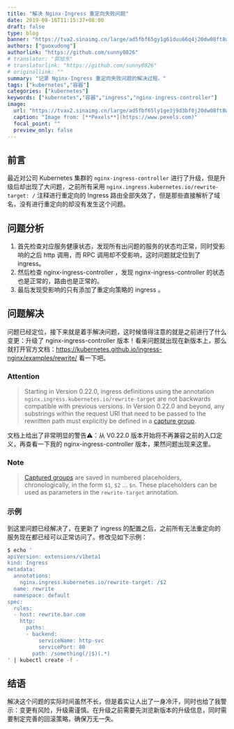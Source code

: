 ```yaml
---
title: "解决 Nginx-Ingress 重定向失败问题"
date: 2019-08-16T11:15:37+08:00
draft: false
type: blog
banner: "https://tva2.sinaimg.cn/large/ad5fbf65gy1g61duu66q4j20dw08ft8w.jpg"
authors: ["guoxudong"]
authorlink: "https://github.com/sunny0826"
# translator: "郭旭东"
# translatorlink: "https://github.com/sunny0826"
# originallink: ""
summary: "记录 Nginx-Ingress 重定向失败问题的解决过程。"
tags: ["kubernetes","容器"]
categories: ["kubernetes"]
keywords: ["kubernetes","容器","ingress","nginx-ingress-controller"]
image:
  url: "https://tvax2.sinaimg.cn/large/ad5fbf65ly1ge3j9d3bf0j20dw08ft8w.jpg"
  caption: "Image from: [**Pexels**](https://www.pexels.com)"
  focal_point: ""
  preview_only: false
---
```


## 前言

最近对公司 Kubernetes 集群的 `nginx-ingress-controller` 进行了升级，但是升级后却出现了大问题，之前所有采用 `nginx.ingress.kubernetes.io/rewrite-target: /` 注释进行重定向的 Ingress 路由全部失效了，但是那些直接解析了域名，没有进行重定向的却没有发生这个问题。

## 问题分析

1. 首先检查对应服务健康状态，发现所有出问题的服务的状态均正常，同时受影响的之后 http 调用，而 RPC 调用却不受影响，这时问题就定位到了 ingress。
2. 然后检查 nginx-ingress-controller ，发现 nginx-ingress-controller 的状态也是正常的，路由也是正常的。
3. 最后发现受影响的只有添加了重定向策略的 ingress 。

## 问题解决

问题已经定位，接下来就是着手解决问题，这时候值得注意的就是之前进行了什么变更：升级了 nginx-ingress-controller 版本！看来问题就出现在新版本上，那么就打开官方文档：https://kubernetes.github.io/ingress-nginx/examples/rewrite/ 看一下吧。

### Attention

>Starting in Version 0.22.0, ingress definitions using the annotation `nginx.ingress.kubernetes.io/rewrite-target` are not backwards compatible with previous versions. In Version 0.22.0 and beyond, any substrings within the request URI that need to be passed to the rewritten path must explicitly be defined in a [capture group](https://www.regular-expressions.info/refcapture.html).

文档上给出了非常明显的警告⚠️：从 V0.22.0 版本开始将不再兼容之前的入口定义，再查看一下我的 nginx-ingress-controller 版本，果然问题出现来这里。


### Note

>[Captured groups](https://www.regular-expressions.info/refcapture.html) are saved in numbered placeholders, chronologically, in the form `$1`, `$2` ... `$n`. These placeholders can be used as parameters in the `rewrite-target` annotation.

### 示例

到这里问题已经解决了，在更新了 ingress 的配置之后，之前所有无法重定向的服务现在都已经可以正常访问了。修改见如下示例：

```bash
$ echo '
apiVersion: extensions/v1beta1
kind: Ingress
metadata:
  annotations:
    nginx.ingress.kubernetes.io/rewrite-target: /$2
  name: rewrite
  namespace: default
spec:
  rules:
  - host: rewrite.bar.com
    http:
      paths:
      - backend:
          serviceName: http-svc
          servicePort: 80
        path: /something(/|$)(.*)
' | kubectl create -f -
```

## 结语

解决这个问题的实际时间虽然不长，但是着实让人出了一身冷汗，同时也给了我警示：变更有风险，升级需谨慎。在升级之前需要先浏览新版本的升级信息，同时需要制定完善的回滚策略，确保万无一失。
